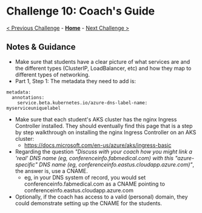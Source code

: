 # Challenge 10: Coach's Guide

[< Previous Challenge](./09-helm.md) - **[Home](README.md)** - [Next Challenge >](./11-opsmonitoring.md)

## Notes & Guidance

- Make sure that students have a clear picture of what services are and the different types (ClusterIP, LoadBalancer, etc) and how they map to different types of networking.
- Part 1, Step 1:  The metadata they need to add is:
```
metadata:
  annotations:
    service.beta.kubernetes.io/azure-dns-label-name: myserviceuniquelabel
```



- Make sure that each student's AKS cluster has the nginx Ingress Controller installed. They should eventually find this page that is a step by step walkthrough on installing the nginx Ingress Controller on an AKS cluster:
	- <https://docs.microsoft.com/en-us/azure/aks/ingress-basic>
- Regarding the question _"Discuss with your coach how you might link a 'real' DNS name (eg, conferenceinfo.fabmedical.com) with this "azure-specific" DNS name (eg, conferenceinfo.eastus.cloudapp.azure.com)"_, the answer is, use a CNAME.
  - eg, in your DNS system of record, you would set conferenceinfo.fabmedical.com as a CNAME pointing to conferenceinfo.eastus.cloudapp.azure.com
- Optionally, if the coach has access to a valid (personal) domain, they could demonstrate setting up the CNAME for the students.
